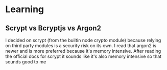 # Learning

## Scrypt vs Bcryptjs vs Argon2

I decided on scrypt (from the builtin node crypto module) because relying on third party modules is a security risk on its own. I read that argon2 is newer and is more preferred because it's memory intensive. After reading the official docs for scrypt it sounds like it's also memory intensive so that sounds good to me